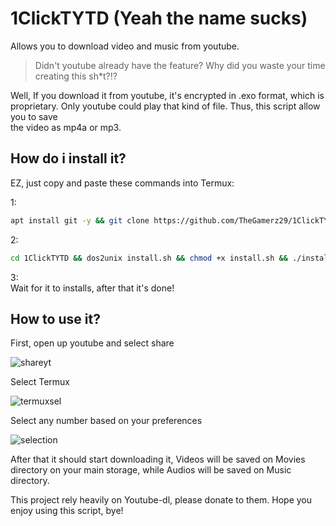 # 1ClickTYTD (Yeah the name sucks)
Allows you to download video and music from youtube.

> Didn't youtube already have the feature? Why did you waste your time creating this sh*t?!?

Well, If you download it from youtube, it's encrypted in .exo format, which is proprietary. Only youtube could play that kind of file. Thus, this script allow you to save <br>
the video as mp4a or mp3. <br>

## How do i install it?

EZ, just copy and paste these commands into Termux: <br>

1: <br>
```bash
apt install git -y && git clone https://github.com/TheGamerz29/1ClickTYTD
```
2: <br>
```bash 
cd 1ClickTYTD && dos2unix install.sh && chmod +x install.sh && ./install.sh
```

3: <br>
Wait for it to installs, after that it's done! 

## How to use it? 

First, open up youtube and select share <br>

![shareyt](https://github.com/TheGamerz29/1ClickTYTD/raw/main/Polish_20210322_202518740.jpg)
<br>

Select Termux <br>

![termuxsel](https://github.com/TheGamerz29/1ClickTYTD/raw/main/Polish_20210322_202615387.jpg) 
<br>

Select any number based on your preferences <br>

![selection](https://github.com/TheGamerz29/1ClickTYTD/raw/main/Screenshot_20210322_202327.jpg)
<br>

After that it should start downloading it, Videos will be saved on Movies directory on your main storage, while Audios will be saved on Music directory. 

This project rely heavily on Youtube-dl, please donate to them. Hope you enjoy using this script, bye! 

